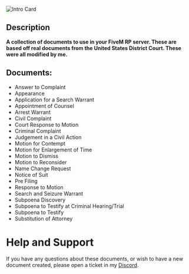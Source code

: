 ![Intro Card](https://docs.coolbrad.com/images/README/CB-DOJForms.png)

## Description
**A collection of documents to use in your FiveM RP server. These are based off real documents from the United States District Court. These were all modified by me.**

## Documents:
- Answer to Complaint
- Appearance
- Application for a Search Warrant
- Appointment of Counsel
- Arrest Warrant
- Civil Complaint
- Court Response to Motion
- Criminal Complaint
- Judgement in a Civil Action
- Motion for Contempt
- Motion for Enlargement of Time
- Motion to Dismiss
- Motion to Reconsider
- Name Change Request
- Notice of Suit
- Pre Filing
- Response to Motion
- Search and Seizure Warrant
- Subpoena Discovery
- Subpoena to Testify at Criminal Hearing/Trial
- Subpoena to Testify
- Substitution of Attorney

# Help and Support
If you have any questions about these documents, or wish to have a new document created, please open a ticket in my [Discord](https://discord.gg/FQtN5FXcG5).